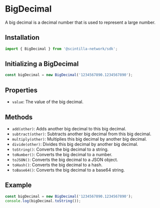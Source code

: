 # BigDecimal

A big decimal is a decimal number that is used to represent a large number.

## Installation

```js
import { BigDecimal } from '@scintilla-network/sdk';
```

## Initializing a BigDecimal    

```js
const bigDecimal = new BigDecimal('1234567890.1234567890');
```

## Properties

- `value`: The value of the big decimal.

## Methods

- `add(other)`: Adds another big decimal to this big decimal.
- `subtract(other)`: Subtracts another big decimal from this big decimal.
- `multiply(other)`: Multiplies this big decimal by another big decimal.
- `divide(other)`: Divides this big decimal by another big decimal.
- `toString()`: Converts the big decimal to a string.
- `toNumber()`: Converts the big decimal to a number.
- `toJSON()`: Converts the big decimal to a JSON object.
- `toHash()`: Converts the big decimal to a hash.
- `toBase64()`: Converts the big decimal to a base64 string.    

## Example

```js
const bigDecimal = new BigDecimal('1234567890.1234567890');
console.log(bigDecimal.toString());
```